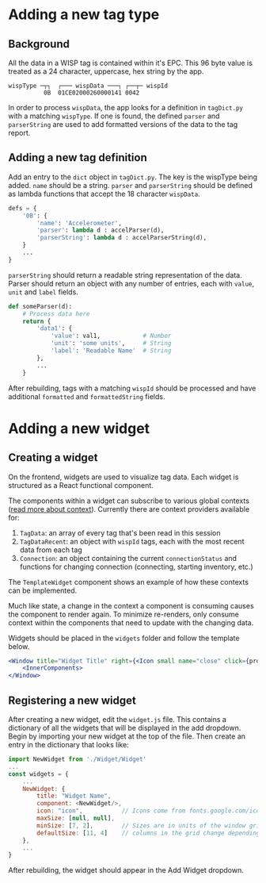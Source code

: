 # Adding a new tag type
## Background
All the data in a WISP tag is contained within it's EPC. This 96 byte value is treated as a 24 character, uppercase, hex string by the app.

```                 
wispType ─┬┐  ┌─── wispData ───┐ ┌──┬─ wispId
          0B  01CE02000260000141 0042
```

In order to process `wispData`, the app looks for a definition in `tagDict.py` with a matching `wispType`. If one is found, the defined `parser` and `parserString` are used to add formatted versions of the data to the tag report.

## Adding a new tag definition
Add an entry to the `dict` object in `tagDict.py`. The key is the wispType being added. `name` should be a string. `parser` and `parserString` should be defined as lambda functions that accept the 18 character `wispData`.

```python
defs = {
	'0B': {
        'name': 'Accelerometer',
        'parser': lambda d : accelParser(d),
        'parserString': lambda d : accelParserString(d),
    }
	...
}
```

`parserString` should return a readable string representation of the data. Parser should return an object with any number of entries, each with `value`, `unit` and `label` fields.
```python
def someParser(d):
	# Process data here
    return {
        'data1': {
            'value': val1,            # Number
            'unit': 'some units',     # String
            'label': 'Readable Name'  # String
        },
		...
    }
```

After rebuilding, tags with a matching `wispId` should be processed and have additional `formatted` and `formattedString` fields.

# Adding a new  widget

## Creating a widget
On the frontend, widgets are used to visualize tag data. Each widget is structured as a React functional component.

The components within a widget can subscribe to various global contexts ([read more about context](https://reactjs.org/docs/context.html)). Currently there are context providers available for:
1. `TagData`: an array of every tag that's been read in this session
2. `TagDataRecent`: an object with `wispId` tags, each with the most recent data from each tag
3. `Connection`: an object containing the current `connectionStatus` and functions for changing connection (connecting, starting inventory, etc.)

The `TemplateWidget` component shows an example of how these contexts can be implemented.

Much like state, a change in the context a component is consuming causes the component to render again. To minimize re-renders, only consume context within the components that need to update with the changing data.

Widgets should be placed in the `widgets` folder and follow the template below.
```jsx
<Window title="Widget Title" right={<Icon small name="close" click={props.onClose} />}>
	<InnerComponents>
</Window>
```

## Registering a new widget
After creating a new widget, edit the `widget.js` file. This contains a dictionary of all the widgets that will be displayed in the add dropdown. Begin by importing your new widget at the top of the file. Then create an entry in the dictionary that looks like:
```js
import NewWidget from './Widget/Widget'
...
const widgets = {
    ...
    NewWidget: {
        title: "Widget Name",
        component: <NewWidget/>,
        icon: "icon",           // Icons come from fonts.google.com/icons Material Icons library
        maxSize: [null, null],   
        minSize: [7, 2],        // Sizes are in units of the window grid. The number of rows and
        defaultSize: [11, 4]    // columns in the grid change depending on the app window size.
    },
    ...
}
```

After rebuilding, the widget should appear in the Add Widget dropdown.